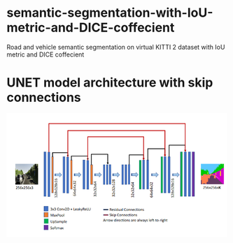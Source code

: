 # semantic-segmentation-with-IoU-metric-and-DICE-coffecient
Road and vehicle semantic segmentation on virtual KITTI 2 dataset with IoU metric and DICE coffecient

# UNET model architecture with skip connections 
![alt text](https://github.com/jaydeepthik/monocular-depth-estimation/blob/main/Screenshot%202022-03-30%20001427.png?raw=true)
